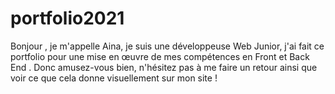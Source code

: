 # portfolio2021


Bonjour , je m'appelle Aina, je suis une développeuse Web Junior, j'ai fait ce portfolio pour une mise en œuvre de mes compétences en Front et Back End .
Donc amusez-vous bien, n'hésitez pas à me faire un retour ainsi que voir ce que cela donne visuellement sur mon site !
